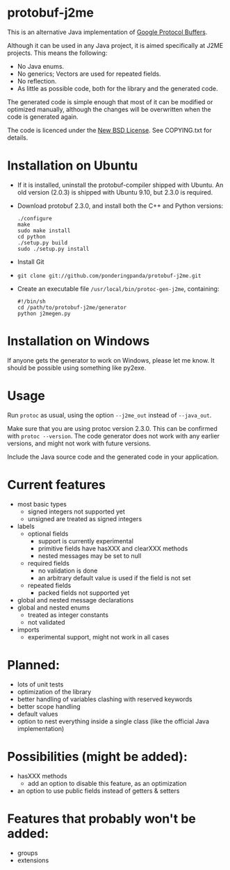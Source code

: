 # protobuf-j2me

This is an alternative Java implementation of [Google Protocol Buffers](http://code.google.com/p/protobuf).

Although it can be used in any Java project, it is aimed specifically at J2ME projects. This means the following:

  - No Java enums.
  - No generics; Vectors are used for repeated fields.
  - No reflection.
  - As little as possible code, both for the library and the generated code.

The generated code is simple enough that most of it can be modified or optimized manually, although the changes will be overwritten when the code is generated again.

The code is licenced under the [New BSD License](http://www.opensource.org/licenses/bsd-license.php). See COPYING.txt for details.

# Installation on Ubuntu
  - If it is installed, uninstall the protobuf-compiler shipped with Ubuntu. An old version (2.0.3) is shipped with Ubuntu 9.10, but 2.3.0 is required.
  - Download protobuf 2.3.0, and install both the C++ and Python versions:
  
        ./configure
        make
        sudo make install
        cd python
        ./setup.py build
        sudo ./setup.py install
  
  - Install Git
  - `git clone git://github.com/ponderingpanda/protobuf-j2me.git`
  - Create an executable file `/usr/local/bin/protoc-gen-j2me`, containing:
  
        #!/bin/sh
        cd /path/to/protobuf-j2me/generator
        python j2megen.py


# Installation on Windows

If anyone gets the generator to work on Windows, please let me know. It should be possible using something like py2exe.

# Usage

Run `protoc` as usual, using the option `--j2me_out` instead of `--java_out`.

Make sure that you are using protoc version 2.3.0. This can be confirmed with `protoc --version`. The code generator does not work with any earlier versions, and might not work with future versions.

Include the Java source code and the generated code in your application.

# Current features
  - most basic types
    - signed integers not supported yet
    - unsigned are treated as signed integers
  - labels
    - optional fields
      - support is currently experimental
      - primitive fields have hasXXX and clearXXX methods
      - nested messages may be set to null
    - required fields
      - no validation is done
      - an arbitrary default value is used if the field is not set
    - repeated fields
      - packed fields not supported yet
  - global and nested message declarations
  - global and nested enums
    - treated as integer constants
    - not validated
  - imports
    - experimental support, might not work in all cases

# Planned:
  - lots of unit tests
  - optimization of the library
  - better handling of variables clashing with reserved keywords
  - better scope handling
  - default values
  - option to nest everything inside a single class (like the official Java implementation)

# Possibilities (might be added):
  - hasXXX methods
    - add an option to disable this feature, as an optimization
  - an option to use public fields instead of getters & setters

# Features that probably won't be added:
  - groups
  - extensions
  
